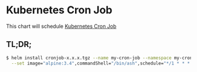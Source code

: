 # Kubernetes Cron Job

This chart will schedule [Kubernetes Cron Job](https://kubernetes.io/docs/user-guide/cron-jobs/)

## TL;DR;

```bash
$ helm install cronjob-x.x.x.tgz --name my-cron-job --namespace my-cron-job \
  --set image="alpine:3.4",commandShell="/bin/ash",schedule="*/1 * * * *",args="{a,b,c}"
```
